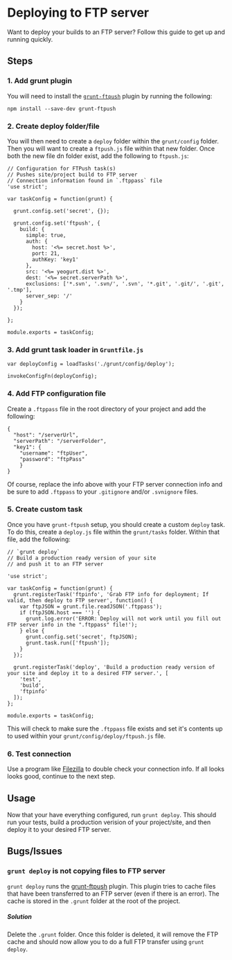 # Deploying to FTP server
Want to deploy your builds to an FTP server? Follow this guide to get up and running quickly.

## Steps

### 1. Add grunt plugin
You will need to install the [`grunt-ftpush`](https://github.com/inossidabile/grunt-ftpush) plugin by running the following:

```
npm install --save-dev grunt-ftpush
```

### 2. Create deploy folder/file
You will then need to create a `deploy` folder within the `grunt/config` folder. Then you will want to create a `ftpush.js` file within that new folder.
Once both the new file dn folder exist, add the following to `ftpush.js`:

```
// Configuration for FTPush task(s)
// Pushes site/project build to FTP server
// Connection information found in `.ftppass` file
'use strict';

var taskConfig = function(grunt) {

  grunt.config.set('secret', {});

  grunt.config.set('ftpush', {
    build: {
      simple: true,
      auth: {
        host: '<%= secret.host %>',
        port: 21,
        authKey: 'key1'
      },
      src: '<%= yeogurt.dist %>',
      dest: '<%= secret.serverPath %>',
      exclusions: ['*.svn', '.svn/', '.svn', '*.git', '.git/', '.git', '.tmp'],
      server_sep: '/'
    }
  });

};

module.exports = taskConfig;
```

### 3. Add grunt task loader in `Gruntfile.js`

```
var deployConfig = loadTasks('./grunt/config/deploy');

invokeConfigFn(deployConfig);
```

### 4. Add FTP configuration file
Create a `.ftppass` file in the root directory of your project and add the following:

```
{
  "host": "/serverUrl",
  "serverPath": "/serverFolder",
  "key1": {
    "username": "ftpUser",
    "password": "ftpPass"
    }
}
```

Of course, replace the info above with your FTP server connection info and be sure to add `.ftppass` to your `.gitignore` and/or `.svnignore` files.

### 5. Create custom task
Once you have `grunt-ftpush` setup, you should create a custom `deploy` task. To do this, create a `deploy.js` file within the `grunt/tasks` folder.
Within that file, add the following:

```
// `grunt deploy`
// Build a production ready version of your site
// and push it to an FTP server

'use strict';

var taskConfig = function(grunt) {
  grunt.registerTask('ftpinfo', 'Grab FTP info for deployment; If valid, then deploy to FTP server', function() {
    var ftpJSON = grunt.file.readJSON('.ftppass');
    if (ftpJSON.host === '') {
      grunt.log.error('ERROR: Deploy will not work until you fill out FTP server info in the ".ftppass" file!');
    } else {
      grunt.config.set('secret', ftpJSON);
      grunt.task.run(['ftpush']);
    }
  });

  grunt.registerTask('deploy', 'Build a production ready version of your site and deploy it to a desired FTP server.', [
    'test',
    'build',
    'ftpinfo'
  ]);
};

module.exports = taskConfig;
```

This will check to make sure the `.ftppass` file exists and set it's contents up to used within your `grunt/config/deploy/ftpush.js` file.

### 6. Test connection
Use a program like [Filezilla](https://filezilla-project.org/) to double check your connection info. If all looks looks good, continue to the next step.

## Usage
Now that your have everything configured, run `grunt deploy`. This should run your tests, build a production verision of your project/site, and then deploy it to your desired FTP server.

## Bugs/Issues


### `grunt deploy` is not copying files to FTP server

`grunt deploy` runs the [grunt-ftpush](https://github.com/inossidabile/grunt-ftpush) plugin. This plugin tries to cache files that have been transferred to an FTP server (even if there is an error). The cache is stored in the `.grunt` folder at the root of the project.

##### Solution
Delete the `.grunt` folder. Once this folder is deleted, it will remove the FTP cache and should now allow you to do a full FTP transfer using `grunt deploy`.

